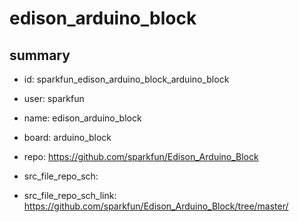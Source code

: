 # edison_arduino_block
 
## summary 
* id: sparkfun_edison_arduino_block_arduino_block
* user: sparkfun
* name: edison_arduino_block
* board: arduino_block
* repo: https://github.com/sparkfun/Edison_Arduino_Block



* src_file_repo_sch: 
* src_file_repo_sch_link: https://github.com/sparkfun/Edison_Arduino_Block/tree/master/







